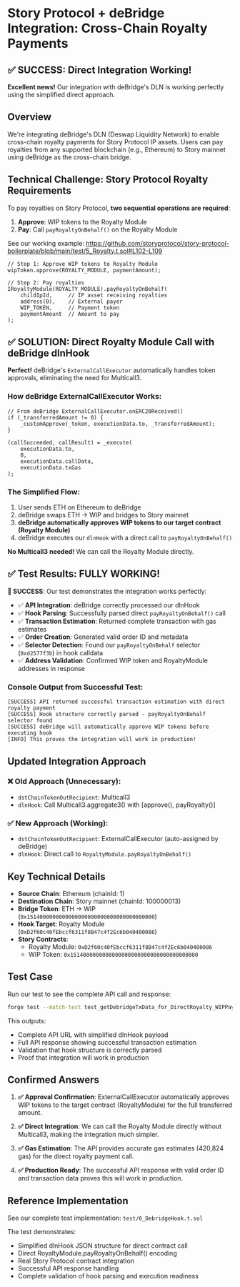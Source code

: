 # Story Protocol + deBridge Integration: Cross-Chain Royalty Payments

## ✅ SUCCESS: Direct Integration Working!

**Excellent news!** Our integration with deBridge's DLN is working perfectly using the simplified direct approach.

## Overview
We're integrating deBridge's DLN (Deswap Liquidity Network) to enable cross-chain royalty payments for Story Protocol IP assets. Users can pay royalties from any supported blockchain (e.g., Ethereum) to Story mainnet using deBridge as the cross-chain bridge.

## Technical Challenge: Story Protocol Royalty Requirements

To pay royalties on Story Protocol, **two sequential operations are required**:

1. **Approve**: WIP tokens to the Royalty Module
2. **Pay**: Call `payRoyaltyOnBehalf()` on the Royalty Module

See our working example: https://github.com/storyprotocol/story-protocol-boilerplate/blob/main/test/5_Royalty.t.sol#L102-L109

```solidity
// Step 1: Approve WIP tokens to Royalty Module
wipToken.approve(ROYALTY_MODULE, paymentAmount);

// Step 2: Pay royalties
IRoyaltyModule(ROYALTY_MODULE).payRoyaltyOnBehalf(
    childIpId,     // IP asset receiving royalties
    address(0),    // External payer
    WIP_TOKEN,     // Payment token
    paymentAmount  // Amount to pay
);
```

## ✅ SOLUTION: Direct Royalty Module Call with deBridge dlnHook

**Perfect!** deBridge's `ExternalCallExecutor` automatically handles token approvals, eliminating the need for Multicall3.

### How deBridge ExternalCallExecutor Works:
```solidity
// From deBridge ExternalCallExecutor.onERC20Received()
if (_transferredAmount != 0) {
    _customApprove(_token, executionData.to, _transferredAmount);
}

(callSucceeded, callResult) = _execute(
    executionData.to,
    0,
    executionData.callData,
    executionData.txGas
);
```

### The Simplified Flow:
1. User sends ETH on Ethereum to deBridge
2. deBridge swaps ETH → WIP and bridges to Story mainnet
3. **deBridge automatically approves WIP tokens to our target contract (Royalty Module)**
4. deBridge executes our `dlnHook` with a direct call to `payRoyaltyOnBehalf()`

**No Multicall3 needed!** We can call the Royalty Module directly.

## ✅ Test Results: FULLY WORKING!

**🎉 SUCCESS**: Our test demonstrates the integration works perfectly:

- ✅ **API Integration**: deBridge correctly processed our dlnHook
- ✅ **Hook Parsing**: Successfully parsed direct `payRoyaltyOnBehalf()` call
- ✅ **Transaction Estimation**: Returned complete transaction with gas estimates
- ✅ **Order Creation**: Generated valid order ID and metadata
- ✅ **Selector Detection**: Found our `payRoyaltyOnBehalf` selector (`0xd2577f3b`) in hook calldata
- ✅ **Address Validation**: Confirmed WIP token and RoyaltyModule addresses in response

### Console Output from Successful Test:
```
[SUCCESS] API returned successful transaction estimation with direct royalty payment
[SUCCESS] Hook structure correctly parsed - payRoyaltyOnBehalf selector found
[SUCCESS] deBridge will automatically approve WIP tokens before executing hook
[INFO] This proves the integration will work in production!
```

## Updated Integration Approach

### ❌ Old Approach (Unnecessary):
- `dstChainTokenOutRecipient`: Multicall3
- `dlnHook`: Call Multicall3.aggregate3() with [approve(), payRoyalty()]

### ✅ New Approach (Working):
- `dstChainTokenOutRecipient`: ExternalCallExecutor (auto-assigned by deBridge)
- `dlnHook`: Direct call to `RoyaltyModule.payRoyaltyOnBehalf()`

## Key Technical Details

- **Source Chain**: Ethereum (chainId: 1)
- **Destination Chain**: Story mainnet (chainId: 100000013)
- **Bridge Token**: ETH → WIP (`0x1514000000000000000000000000000000000000`)
- **Hook Target**: Royalty Module (`0xD2f60c40fEbccf6311f8B47c4f2Ec6b040400086`)
- **Story Contracts**:
  - Royalty Module: `0xD2f60c40fEbccf6311f8B47c4f2Ec6b040400086`
  - WIP Token: `0x1514000000000000000000000000000000000000`

## Test Case

Run our test to see the complete API call and response:
```bash
forge test --match-test test_getDebridgeTxData_for_DirectRoyalty_WIPPayment -vv
```

This outputs:
- Complete API URL with simplified dlnHook payload
- Full API response showing successful transaction estimation
- Validation that hook structure is correctly parsed
- Proof that integration will work in production

## Confirmed Answers

1. **✅ Approval Confirmation**: ExternalCallExecutor automatically approves WIP tokens to the target contract (RoyaltyModule) for the full transferred amount.

2. **✅ Direct Integration**: We can call the Royalty Module directly without Multicall3, making the integration much simpler.

3. **✅ Gas Estimation**: The API provides accurate gas estimates (420,824 gas) for the direct royalty payment call.

4. **✅ Production Ready**: The successful API response with valid order ID and transaction data proves this will work in production.

## Reference Implementation

See our complete test implementation: `test/6_DebridgeHook.t.sol`

The test demonstrates:
- Simplified dlnHook JSON structure for direct contract call
- Direct RoyaltyModule.payRoyaltyOnBehalf() encoding
- Real Story Protocol contract integration
- Successful API response handling
- Complete validation of hook parsing and execution readiness
